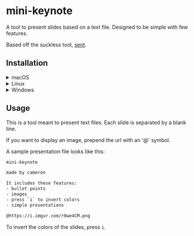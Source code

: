 # mini-keynote
A tool to present slides based on a text file. Designed to be simple with few features.

Based off the suckless tool, [sent](https://tools.suckless.org/sent/).

## Installation

<details>
<summary

### macOS
</summary>


This command will install the script in your `/usr/local/bin` directory.

We assume that your system has `python3` installed at `/opt/homebrew/bin/python3`. You may have to modify the shebang line in the script to point to your python installation.

```bash
$ sudo curl -o /usr/local/bin/present https://github.com/wzid/mini-keynote/releases/download/1.0/present-mac.py && sudo chmod +x /usr/local/bin/present
$ present [presentation-file]
```
</details>

<details>
<summary

### Linux
</summary>

This command will install the script in your `/usr/local/bin` directory.

We assume that your system has `python3` installed at `/usr/bin/env/python`. You may have to modify the shebang line in the script to point to your python installation.

```bash
$ sudo curl -o /usr/local/bin/present https://github.com/wzid/mini-keynote/releases/download/1.0/present-linux.py && sudo chmod +x /usr/local/bin/present
$ present [presentation-file]
```
</details>


<details>
<summary

### Windows
</summary>

To use on windows you will either need to manually make the python file an executable or run it with python from the project directory.

```bash
$ git clone https://github.com/wzid/mini-keynote.git
$ cd mini-keynote
$ python3 present.py baseline/pres.txt
```
</details>

## Usage

This is a tool meant to present text files. Each slide is separated by a blank line.

If you want to display an image, prepend the url with an '@' symbol.

A sample presentation file looks like this:

```txt
mini-keynote

made by cameron

It includes these features:
- bullet points
- images
- press `i` to invert colors
- simple presentations

@https://i.imgur.com/r0we4CM.png
```

To invert the colors of the slides, press `i`.